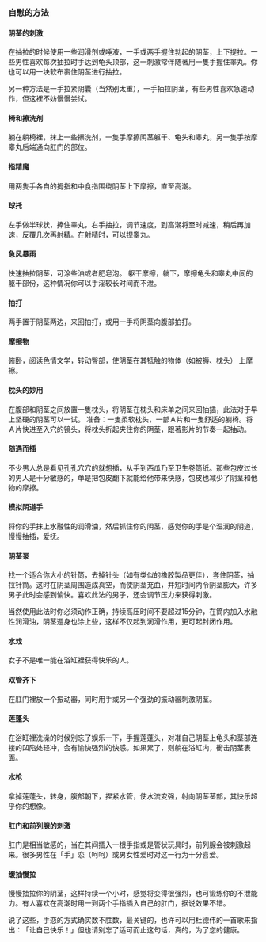 ### 自慰的方法

#### 阴茎的刺激

在抽拉的时候使用一些润滑剂或唾液，一手或两手握住勃起的阴茎，上下提拉。一些男性喜欢每次抽拉时手达到龟头顶部，这一刺激常伴随著用一隻手握住睾丸。你也可以用一块软布裹住阴茎进行抽拉。

另一种方法是一手拉紧阴囊（当然别太重），一手抽拉阴茎，有些男性喜欢急速动作，但这裡不妨慢慢尝试。
#### 椅和擦洗剂

躺在躺椅裡，抹上一些擦洗剂，一隻手摩擦阴茎躯干、龟头和睾丸，另一隻手按摩睾丸后端通向肛门的部位。
#### 指精魔

用两隻手各自的拇指和中食指围绕阴茎上下摩擦，直至高潮。
#### 球托

左手做半球状，捧住睾丸，右手抽拉，调节速度，到高潮将至时减速，稍后再加速，反覆几次再射精。在射精时，可以捏睾丸。
#### 急风暴雨

快速抽拉阴茎，可涂些油或者肥皂泡。
躯干摩擦，躺下，摩擦龟头和睾丸中间的躯干部份，这种情况你可以手淫较长时间而不泄。
#### 拍打

两手置于阴茎两边，来回拍打，或用一手将阴茎向腹部拍打。
#### 摩擦物

俯卧，阅读色情文学，转动臀部，使阴茎在其牴触的物体（如被褥、枕头） 上摩擦。
#### 枕头的妙用

在腹部和阴茎之间放置一隻枕头，将阴茎在枕头和床单之间来回抽插，此法对于早上坚硬的阴茎可以一试。
准备︰一隻柔软枕头，一部Ａ片和一隻舒适的躺椅。将Ａ片快进至入穴的镜头，将枕头折起夹住你的阴茎，跟著影片的节奏一起抽动。
#### 随遇而插

不少男人总是看见孔孔穴穴的就想插，从手到西瓜乃至卫生卷筒纸。那些包皮过长的男人是十分敏感的，单是把包皮翻下就能给他带来快感，包皮也减少了阴茎和他物的摩擦。
#### 模拟阴道手

将你的手抹上水融性的润滑油，然后抓住你的阴茎，感觉你的手是个湿润的阴道，慢慢抽插，爱抚。
#### 阴茎泵

找一个适合你大小的针筒，去掉针头（如有类似的橡胶製品更佳），套住阴茎，抽拉针筒。这时在阴茎周围造成真空，而使阴茎充血，并短时间内令阴茎膨大，许多男子此时会感到愉快。喜欢此法的男子，还会调节压力来获得刺激。

当然使用此法时你必须动作正确，持续高压时间不要超过15分钟，在筒内加入水融性润滑油，阴茎週身也涂上些，这样不仅起到润滑作用，更可起封闭作用。
#### 水戏

女子不是唯一能在浴缸裡获得快乐的人。
#### 双管齐下

在肛门裡放一个振动器，同时用手或另一个强劲的振动器刺激阴茎。
#### 莲蓬头

在浴缸裡洗澡的时候别忘了娱乐一下，手握莲蓬头，对准自己阴茎上龟头和茎部连接的凹陷处轻冲，会有愉快强烈的快感。如果累了，则躺在浴缸内，衝击阴茎表面。
#### 水枪

拿掉莲蓬头，转身，腹部朝下，捏紧水管，使水流变强，射向阴茎茎部，其快乐超乎你的想像。
#### 肛门和前列腺的刺激

肛门是相当敏感的，当在其间插入一根手指或是管状玩具时，前列腺会被刺激起来。很多男性在「手」恋（呵呵）或男女性爱时对这一行为十分喜爱。
#### 缓抽慢拉

慢慢抽拉你的阴茎，这样持续一个小时，感觉将变得很强烈，也可锻练你的不泄能力。有人喜欢在高潮时用一到两个手指插入自己的肛门，据说效果不错。

说了这些，手恋的方式确实数不胜数，最关键的，也许可以用杜德伟的一首歌来指出︰「让自己快乐！」但也请别忘了适可而止这句话，真的，为了您的健康。
